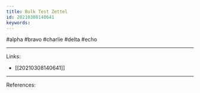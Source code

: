 ```yaml
---
title: Bulk Test Zettel
id: 20210308140641
keywords:
---
```

#alpha #bravo #charlie #delta #echo

---
Links:

- [[20210308140641]]

---
References:
